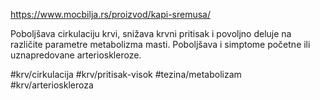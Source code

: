 https://www.mocbilja.rs/proizvod/kapi-sremusa/

Poboljšava cirkulaciju krvi, snižava krvni pritisak i povoljno deluje na različite parametre metabolizma masti. Poboljšava i simptome početne ili uznapredovane arterioskleroze.

#krv/cirkulacija #krv/pritisak-visok #tezina/metabolizam #krv/arterioskleroza 
